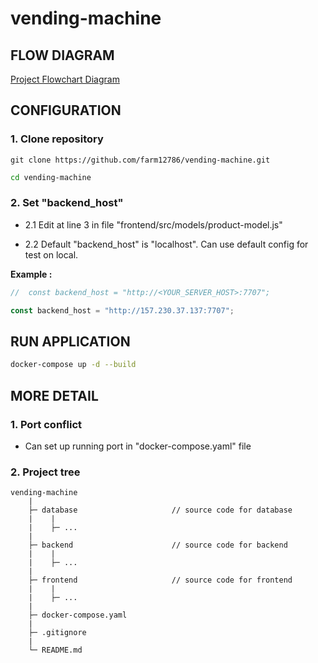 # vending-machine

## FLOW DIAGRAM

[Project Flowchart Diagram](https://docs.google.com/document/d/1KHaoI8wt2n65tKAnVU-c3fgM19m0qlTbKIqE91Mz61Q/edit?usp=sharing)

## CONFIGURATION

### **1. Clone repository**

```
git clone https://github.com/farm12786/vending-machine.git
```

```bash
cd vending-machine
```

### **2. Set "backend_host"**

- 2.1 Edit at line 3 in file "frontend/src/models/product-model.js"

- 2.2 Default "backend_host" is "localhost". Can use default config for test on local.

**Example :**

```javascript
//  const backend_host = "http://<YOUR_SERVER_HOST>:7707";

const backend_host = "http://157.230.37.137:7707";
```

## RUN APPLICATION

```bash
docker-compose up -d --build
```

## MORE DETAIL

### **1. Port conflict**

- Can set up running port in "docker-compose.yaml" file

### **2. Project tree**

```
vending-machine
    |
    ├─ database                     // source code for database
    |    |
    |    ├─ ...
    |
    ├─ backend                      // source code for backend
    |    |
    |    ├─ ...
    |
    ├─ frontend                     // source code for frontend
    |    |
    |    ├─ ...
    |
    ├─ docker-compose.yaml
    |
    ├─ .gitignore
    |
    └─ README.md


```
